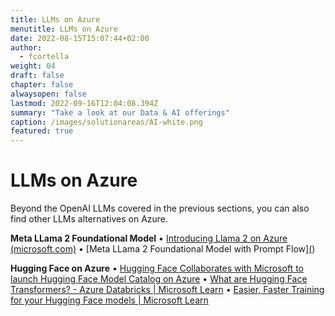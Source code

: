 ```yaml
---
title: LLMs on Azure
menutitle: LLMs on Azure
date: 2022-08-15T15:07:44+02:00
author: 
  - fcortella
weight: 04
draft: false
chapter: false
alwaysopen: false
lastmod: 2022-09-16T12:04:08.394Z
summary: "Take a look at our Data & AI offerings"
caption: /images/solutionareas/AI-white.png
featured: true
---
```



# LLMs on Azure

Beyond the OpenAI LLMs covered in the previous sections, you can also find other LLMs alternatives on Azure.

**Meta LLama 2 Foundational Model**
•	[Introducing Llama 2 on Azure (microsoft.com)](https://techcommunity.microsoft.com/t5/ai-machine-learning-blog/introducing-llama-2-on-azure/ba-p/3881233)
•	[Meta LLama 2 Foundational Model with Prompt Flow][(](https://learn.microsoft.com/en-us/shows/ai-show/meta-llama-2-foundational-model-with-prompt-flow)) 

**Hugging Face on Azure**
•	[Hugging Face Collaborates with Microsoft to launch Hugging Face Model Catalog on Azure](https://huggingface.co/blog/hugging-face-endpoints-on-azure)
•	[What are Hugging Face Transformers? - Azure Databricks | Microsoft Learn](https://learn.microsoft.com/en-us/azure/databricks/machine-learning/train-model/huggingface/)
•	[Easier, Faster Training for your Hugging Face models | Microsoft Learn](https://learn.microsoft.com/en-us/shows/ai-show/easier-faster-training-for-your-hugging-face-models)
